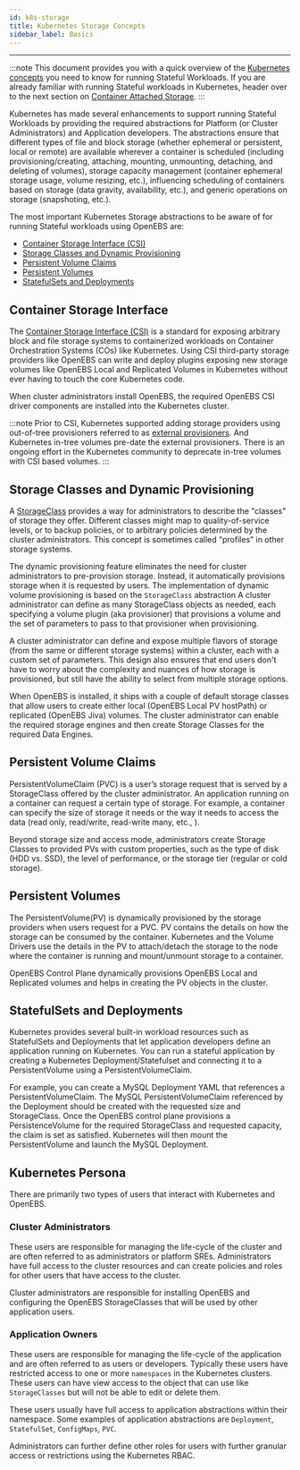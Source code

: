 ```yaml
---
id: k8s-storage
title: Kubernetes Storage Concepts
sidebar_label: Basics
---
```


------



:::note
This document provides you with a quick overview of the <a href="https://kubernetes.io/docs/concepts/storage/" target="_blank">Kubernetes concepts</a> you need to know for running Stateful Workloads. If you are already familiar with running Stateful workloads in Kubernetes, header over to the next section on [Container Attached Storage](/v2100/docs/next/cas.html).
:::

Kubernetes has made several enhancements to support running Stateful Workloads by providing the required abstractions for Platform (or Cluster Administrators) and Application developers. The abstractions ensure that different types of file and block storage (whether ephemeral or persistent, local or remote) are available wherever a container is scheduled (including provisioning/creating, attaching, mounting, unmounting, detaching, and deleting of volumes), storage capacity management (container ephemeral storage usage, volume resizing, etc.), influencing scheduling of containers based on storage (data gravity, availability, etc.), and generic operations on storage (snapshoting, etc.).

The most important Kubernetes Storage abstractions to be aware of for running Stateful workloads using OpenEBS are:

- [Container Storage Interface (CSI)](#container-storage-interface)
- [Storage Classes and Dynamic Provisioning](#storage-classes-and-dynamic-provisioning)
- [Persistent Volume Claims](#persistent-volume-claims)
- [Persistent Volumes](#persistent-volumes)
- [StatefulSets and Deployments](#statefulsets-and-deployments)

## Container Storage Interface

The <a href="https://github.com/container-storage-interface/spec/blob/master/spec.md" target="_blank">Container Storage Interface (CSI)</a> is a standard for exposing arbitrary block and file storage systems to containerized workloads on Container Orchestration Systems (COs) like Kubernetes. Using CSI third-party storage providers like OpenEBS can write and deploy plugins exposing new storage volumes like OpenEBS Local and Replicated Volumes in Kubernetes without ever having to touch the core Kubernetes code.

When cluster administrators install OpenEBS, the required OpenEBS CSI driver components are installed into the Kubernetes cluster.

:::note
Prior to CSI, Kubernetes supported adding storage providers using out-of-tree provisioners referred to as <a href="https://github.com/kubernetes-sigs/sig-storage-lib-external-provisioner" target="_blank">external provisioners</a>. And Kubernetes in-tree volumes pre-date the external provisioners. There is an ongoing effort in the Kubernetes community to deprecate in-tree volumes with CSI based volumes.
:::

## Storage Classes and Dynamic Provisioning

A <a href="https://kubernetes.io/docs/concepts/storage/storage-classes/" target="_blank">StorageClass</a> provides a way for administrators to describe the "classes" of storage they offer. Different classes might map to quality-of-service levels, or to backup policies, or to arbitrary policies determined by the cluster administrators. This concept is sometimes called "profiles" in other storage systems.

The dynamic provisioning feature eliminates the need for cluster administrators to pre-provision storage. Instead, it automatically provisions storage when it is requested by users. The implementation of dynamic volume provisioning is based on the `StorageClass` abstraction A cluster administrator can define as many StorageClass objects as needed, each specifying a volume plugin (aka provisioner) that provisions a volume and the set of parameters to pass to that provisioner when provisioning. 

A cluster administrator can define and expose multiple flavors of storage (from the same or different storage systems) within a cluster, each with a custom set of parameters. This design also ensures that end users don't have to worry about the complexity and nuances of how storage is provisioned, but still have the ability to select from multiple storage options.

When OpenEBS is installed, it ships with a couple of default storage classes that allow users to create either local (OpenEBS Local PV hostPath) or replicated (OpenEBS Jiva) volumes. The cluster administrator can enable the required storage engines and then create Storage Classes for the required Data Engines. 

## Persistent Volume Claims 

PersistentVolumeClaim (PVC) is a user’s storage request that is served by a StorageClass offered by the cluster administrator. An application running on a container can request a certain type of storage. For example, a container can specify the size of storage it needs or the way it needs to access the data (read only, read/write, read-write many, etc., ).

Beyond storage size and access mode, administrators create Storage Classes to provided PVs with custom properties, such as the type of disk (HDD vs. SSD), the level of performance, or the storage tier (regular or cold storage). 

## Persistent Volumes

The PersistentVolume(PV) is dynamically provisioned by the storage providers when users request for a PVC. PV contains the details on how the storage can be consumed by the container. Kubernetes and the Volume Drivers use the details in the PV to attach/detach the storage to the node where the container is running and mount/unmount storage to a container. 

OpenEBS Control Plane dynamically provisions OpenEBS Local and Replicated volumes and helps in creating the PV objects in the cluster. 

## StatefulSets and Deployments

Kubernetes provides several built-in workload resources such as StatefulSets and Deployments that let application developers define an application running on Kubernetes. You can run a stateful application by creating a Kubernetes Deployment/Statefulset and connecting it to a PersistentVolume using a PersistentVolumeClaim. 

For example, you can create a MySQL Deployment YAML that references a PersistentVolumeClaim. The MySQL PersistentVolumeClaim referenced by the Deployment should be created with the requested size and StorageClass. Once the OpenEBS control plane provisions a PersistenceVolume for the required StorageClass and requested capacity, the claim is set as satisfied. Kubernetes will then mount the PersistentVolume and launch the MySQL Deployment. 

## Kubernetes Persona

There are primarily two types of users that interact with Kubernetes and OpenEBS. 

### Cluster Administrators 

These users are responsible for managing the life-cycle of the cluster and are often referred to as administrators or platform SREs. Administrators have full access to the cluster resources and can create policies and roles for other users that have access to the cluster.  

Cluster administrators are responsible for installing OpenEBS and configuring the OpenEBS StorageClasses that will be used by other application users. 

### Application Owners 

These users are responsible for managing the life-cycle of the application and are often referred to as users or developers. Typically these users have restricted access to one or more `namespaces` in the Kubernetes clusters. These users can have view access to the object that can use like `StorageClasses` but will not be able to edit or delete them. 

These users usually have full access to application abstractions within their namespace. Some examples of application abstractions are `Deployment`, `StatefulSet`, `ConfigMaps`, `PVC`.

Administrators can further define other roles for users with further granular access or restrictions using the Kubernetes RBAC.


